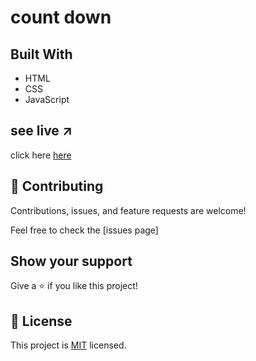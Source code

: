 
# count down


## Built With

- HTML
- CSS
- JavaScript

## see live ↗️

click here [here](https://haadiiii.github.io/CountDown/)

## 🤝 Contributing

Contributions, issues, and feature requests are welcome!

Feel free to check the [issues page]

## Show your support

Give a ⭐️ if you like this project!


## 📝 License

This project is [MIT](./LICENSE) licensed.


